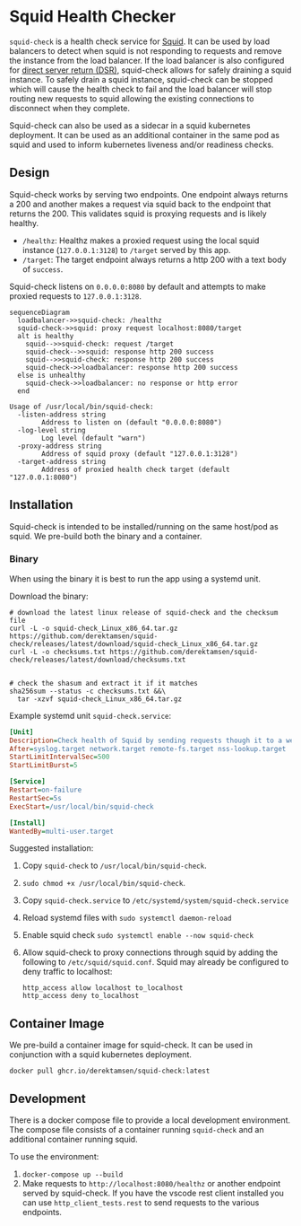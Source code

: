 # Squid Health Checker

`squid-check` is a health check service for [Squid](http://www.squid-cache.org). It can be used by load balancers to detect when squid is not responding to requests and remove the instance from the load balancer. If the load balancer is also configured for [direct server return (DSR)](https://www.haproxy.com/blog/layer-4-load-balancing-direct-server-return-mode), squid-check allows for safely draining a squid instance. To safely drain a squid instance, squid-check can be stopped which will cause the health check to fail and the load balancer will stop routing new requests to squid allowing the existing connections to disconnect when they complete.

Squid-check can also be used as a sidecar in a squid kubernetes deployment. It can be used as an additional container in the same pod as squid and used to inform kubernetes liveness and/or readiness checks.

## Design

Squid-check works by serving two endpoints. One endpoint always returns a 200 and another makes a request via squid back to the endpoint that returns the 200. This validates squid is proxying requests and is likely healthy.

- `/healthz`: Healthz makes a proxied request using the local squid instance (`127.0.0.1:3128`) to `/target` served by this app.
- `/target`: The target endpoint always returns a http 200 with a text body of `success`.

Squid-check listens on `0.0.0.0:8080` by default and attempts to make proxied requests to `127.0.0.1:3128`.

```mermaid
sequenceDiagram
  loadbalancer->>squid-check: /healthz
  squid-check->>squid: proxy request localhost:8080/target
  alt is healthy
    squid-->>squid-check: request /target
    squid-check-->>squid: response http 200 success
    squid-->>squid-check: response http 200 success
    squid-check->>loadbalancer: response http 200 success
  else is unhealthy
    squid-check->>loadbalancer: no response or http error
  end
```

```shell
Usage of /usr/local/bin/squid-check:
  -listen-address string
        Address to listen on (default "0.0.0.0:8080")
  -log-level string
        Log level (default "warn")
  -proxy-address string
        Address of squid proxy (default "127.0.0.1:3128")
  -target-address string
        Address of proxied health check target (default "127.0.0.1:8080")
```

## Installation

Squid-check is intended to be installed/running on the same host/pod as squid. We pre-build both the binary and a container.

### Binary

When using the binary it is best to run the app using a systemd unit.

Download the binary:

```shell
# download the latest linux release of squid-check and the checksum file
curl -L -o squid-check_Linux_x86_64.tar.gz https://github.com/derektamsen/squid-check/releases/latest/download/squid-check_Linux_x86_64.tar.gz
curl -L -o checksums.txt https://github.com/derektamsen/squid-check/releases/latest/download/checksums.txt


# check the shasum and extract it if it matches
sha256sum --status -c checksums.txt &&\
  tar -xzvf squid-check_Linux_x86_64.tar.gz
```

Example systemd unit `squid-check.service`:

```ini
[Unit]
Description=Check health of Squid by sending requests though it to a web server
After=syslog.target network.target remote-fs.target nss-lookup.target
StartLimitIntervalSec=500
StartLimitBurst=5

[Service]
Restart=on-failure
RestartSec=5s
ExecStart=/usr/local/bin/squid-check

[Install]
WantedBy=multi-user.target
```

Suggested installation:
1. Copy `squid-check` to `/usr/local/bin/squid-check`.
2. `sudo chmod +x /usr/local/bin/squid-check`.
3. Copy `squid-check.service` to `/etc/systemd/system/squid-check.service`
4. Reload systemd files with `sudo systemctl daemon-reload`
5. Enable squid check `sudo systemctl enable --now squid-check`
6. Allow squid-check to proxy connections through squid by adding the following to `/etc/squid/squid.conf`. Squid may already be configured to deny traffic to localhost:

    ```squidconf
    http_access allow localhost to_localhost
    http_access deny to_localhost
    ```

## Container Image

We pre-build a container image for squid-check. It can be used in conjunction with a squid kubernetes deployment.

```shell
docker pull ghcr.io/derektamsen/squid-check:latest
```

## Development

There is a docker compose file to provide a local development environment. The compose file consists of a container running `squid-check` and an additional container running squid.

To use the environment:

1. `docker-compose up --build`
2. Make requests to `http://localhost:8080/healthz` or another endpoint served by squid-check. If you have the vscode rest client installed you can use `http_client_tests.rest` to send requests to the various endpoints.
